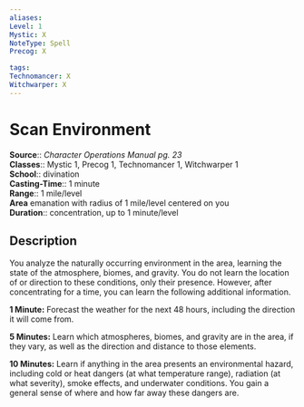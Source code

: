 ```yaml
---
aliases: 
Level: 1
Mystic: X
NoteType: Spell
Precog: X

tags: 
Technomancer: X
Witchwarper: X
---
```


# Scan Environment

**Source**:: _Character Operations Manual pg. 23_  
**Classes**:: Mystic 1, Precog 1, Technomancer 1, Witchwarper 1  
**School**:: divination  
**Casting-Time**:: 1 minute  
**Range**:: 1 mile/level  
**Area** emanation with radius of 1 mile/level centered on you  
**Duration**:: concentration, up to 1 minute/level  

## Description

You analyze the naturally occurring environment in the area, learning the state of the atmosphere, biomes, and gravity. You do not learn the location of or direction to these conditions, only their presence. However, after concentrating for a time, you can learn the following additional information.

**1 Minute:** Forecast the weather for the next 48 hours, including the direction it will come from.

**5 Minutes:** Learn which atmospheres, biomes, and gravity are in the area, if they vary, as well as the direction and distance to those elements.

**10 Minutes:** Learn if anything in the area presents an environmental hazard, including cold or heat dangers (at what temperature range), radiation (at what severity), smoke effects, and underwater conditions. You gain a general sense of where and how far away these dangers are.

